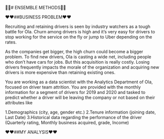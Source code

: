 🎈🎈# ENSEMBLE METHODS🎈🎈

❤️❤️##BUSINESS PROBLEM❤️❤️

Recruiting and retaining drivers is seen by industry watchers as a tough battle for Ola. Churn among drivers is high and it’s very easy for drivers to stop working for the service on the fly or jump to Uber depending on the rates.

As the companies get bigger, the high churn could become a bigger problem. To find new drivers, Ola is casting a wide net, including people who don’t have cars for jobs. But this acquisition is really costly. Losing drivers frequently impacts the morale of the organization and acquiring new drivers is more expensive than retaining existing ones.

You are working as a data scientist with the Analytics Department of Ola, focused on driver team attrition. You are provided with the monthly information for a segment of drivers for 2019 and 2020 and tasked to predict whether a driver will be leaving the company or not based on their attributes like

  1.Demographics (city, age, gender etc.)
  2.Tenure information (joining date, Last Date)
  3.Historical data regarding the performance of the driver (Quarterly rating, Monthly business acquired, grade, Income)
  
❤️❤️##MY ANALYSIS❤️❤️


